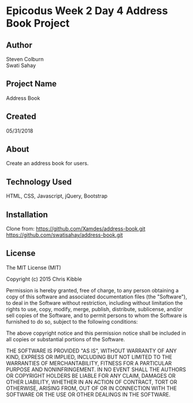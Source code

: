 # Epicodus Week 2 Day 4 Address Book Project

## Author

Steven Colburn  
Swati Sahay 

## Project Name

Address Book

## Created

05/31/2018

## About

Create an address book for users.

## Technology Used

HTML, CSS, Javascript, jQuery, Bootstrap

## Installation

Clone from:
https://github.com/Xamdes/address-book.git
https://github.com/swatisahay/address-book.git

## License

The MIT License (MIT)

Copyright (c) 2015 Chris Kibble

Permission is hereby granted, free of charge, to any person obtaining a copy of this software and associated documentation files (the "Software"), to deal in the Software without restriction, including without limitation the rights to use, copy, modify, merge, publish, distribute, sublicense, and/or sell copies of the Software, and to permit persons to whom the Software is furnished to do so, subject to the following conditions:

The above copyright notice and this permission notice shall be included in all copies or substantial portions of the Software.

THE SOFTWARE IS PROVIDED "AS IS", WITHOUT WARRANTY OF ANY KIND, EXPRESS OR IMPLIED, INCLUDING BUT NOT LIMITED TO THE WARRANTIES OF MERCHANTABILITY, FITNESS FOR A PARTICULAR PURPOSE AND NONINFRINGEMENT. IN NO EVENT SHALL THE AUTHORS OR COPYRIGHT HOLDERS BE LIABLE FOR ANY CLAIM, DAMAGES OR OTHER LIABILITY, WHETHER IN AN ACTION OF CONTRACT, TORT OR OTHERWISE, ARISING FROM, OUT OF OR IN CONNECTION WITH THE SOFTWARE OR THE USE OR OTHER DEALINGS IN THE SOFTWARE.
